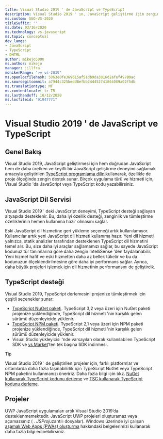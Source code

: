 ```yaml
---
title: Visual Studio 2019 ' de JavaScript ve TypeScript
description: Visual Studio 2019 ' ın, JavaScript geliştirme için zengin destek ve ayrıca TypeScript programlama dili kullanılarak JavaScript kullanımı hakkında bilgi edinin.
ms.custom: SEO-VS-2020
titleSuffix: ''
ms.date: 03/16/2020
ms.technology: vs-javascript
ms.topic: conceptual
dev_langs:
- JavaScript
- TypeScript
- DHTML
author: mikejo5000
ms.author: mikejo
manager: jillfra
monikerRange: '>= vs-2019'
ms.openlocfilehash: 5063e0fe369615af51db9da3016d2afef49789ac
ms.sourcegitcommit: a7944c325bedd8efbb244452741864089a02f5db
ms.translationtype: MT
ms.contentlocale: tr-TR
ms.lasthandoff: 10/12/2020
ms.locfileid: "91947771"
---
```

# <a name="javascript-and-typescript-in-visual-studio-2019"></a>Visual Studio 2019 ' de JavaScript ve TypeScript

## <a name="overview"></a>Genel Bakış

Visual Studio 2019, JavaScript geliştirmesi için hem doğrudan JavaScript hem de daha üretken ve keyifli bir JavaScript geliştirme deneyimi sağlamak amacıyla geliştirilen [TypeScript programlama dilini](http://www.typescriptlang.org/)kullanarak, özellikle de proje ölçeğinde zengin destek sunar. Birçok uygulama türü ve hizmeti için, Visual Studio 'da JavaScript veya TypeScript kodu yazabilirsiniz.

## <a name="javascript-language-service"></a>JavaScript Dil Servisi

Visual Studio 2019 ' deki JavaScript deneyimi, TypeScript desteği sağlayan altyapıda desteklenir. Bu, daha iyi özellik desteği, zenginlik ve tümleştirme özelliklerinin hemen kullanıma hazır olmasını sağlar.

Eski JavaScript dil hizmetine geri yükleme seçeneği artık kullanılamıyor. Kullanıcılar artık yeni JavaScript dil hizmeti kullanıma hazır. Yeni dil hizmeti yalnızca, statik analizler tarafından desteklenen TypeScript dil hizmetini temel alır. Bu, size daha iyi araçlar sağlamamızı sağlar, bu sayede JavaScript kodunuz tür tanımlarına göre daha zengin IntelliSense 'den faydalanabilir. Yeni hizmet hafif ve eski hizmetten daha az bellek tüketir ve bu da kodunuzun ölçeklendirilmesine göre daha iyi performans sağlar. Ayrıca, daha büyük projeleri işlemek için dil hizmetinin performansını de geliştirdik.

## <a name="typescript-support"></a>TypeScript desteği

Visual Studio 2019, TypeScript derlemesini projenize tümleştirmek için çeşitli seçenekler sunar:

* [TypeScript NuGet paketi](https://www.nuget.org/packages/Microsoft.TypeScript.MSBuild). TypeScript 3,2 veya üzeri için NuGet paketi projenize yüklendiğinde, TypeScript dil hizmeti 'nin karşılık gelen sürümü düzenleyicide yüklenir.
* [TypeScript NPM paketi](https://www.npmjs.com/package/typescript). TypeScript 2,1 veya üzeri için NPM paketi projenize yüklendiğinde, TypeScript dil hizmeti 'nin karşılık gelen sürümü düzenleyicide yüklenir.
* Visual Studio yükleyicisi 'nde varsayılan olarak kullanılabilen TypeScript SDK ve [vs Market](https://marketplace.visualstudio.com/items?itemName=TypeScriptTeam.typescript-395)'ten tek başına SDK indirmesi.

> [!TIP]
> Visual Studio 2019 ' de geliştirilen projeler için, farklı platformlar ve ortamlarda daha fazla taşınabilirlik için TypeScript NuGet veya TypeScript NPM paketini kullanmanızı öneririz. Daha fazla bilgi için bkz. [NuGet kullanarak TypeScript kodunu derleme](../javascript/compile-typescript-code-nuget.md) ve [TSC kullanarak TypeScript kodunu derleme](../javascript/compile-typescript-code-npm.md).

## <a name="projects"></a>Projeler

UWP JavaScript uygulamaları artık Visual Studio 2019’da desteklenmemektedir. JavaScript UWP projeleri oluşturamaz veya açamazsınız ( *. JSProj*uzantılı dosyalar). Windows üzerinde iyi çalışan [aşamalı Web Apps (PWAs) oluşturma](/microsoft-edge/progressive-web-apps/get-started) hakkındaki belgelerimizi kullanarak daha fazla bilgi edinebilirsiniz.
